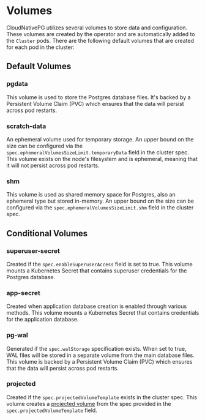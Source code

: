 # Volumes

CloudNativePG utilizes several volumes to store data and configuration. These
volumes are created by the operator and are automatically added to the `Cluster`
pods. There are the following default volumes that are created for each pod in
the cluster:

## Default Volumes

### pgdata

This volume is used to store the Postgres database files. It's backed by a Persistent 
Volume Claim (PVC) which ensures that the data will persist across pod restarts.

### scratch-data

An ephemeral volume used for temporary storage. An upper bound on the size can be 
configured via the `spec.ephemeralVolumesSizeLimit.temporaryData` field in the cluster 
spec. This volume exists on the node's filesystem and is ephemeral, meaning
that it will not persist across pod restarts.

### shm

This volume is used as shared memory space for Postgres, also an ephemeral type but 
stored in-memory. An upper bound on the size can be configured via the 
`spec.ephemeralVolumesSizeLimit.shm` field in the cluster spec.

## Conditional Volumes

### superuser-secret

Created if the `spec.enableSuperuserAccess` field is set to true. This volume mounts a 
Kubernetes Secret that contains superuser credentials for the Postgres database.

### app-secret

Created when application database creation is enabled through various methods. This
volume mounts a Kubernetes Secret that contains credentials for the application database.

### pg-wal

Generated if the `spec.walStorage` specification exists. When set to true, WAL files will
be stored in a separate volume from the main database files. This volume is backed by a
Persistent Volume Claim (PVC) which ensures that the data will persist across pod restarts.

### projected

Created if the `spec.projectedVolumeTemplate` exists in the cluster spec. This volume creates
a [projected volume](https://kubernetes.io/docs/concepts/storage/projected-volumes/) from 
the spec provided in the `spec.projectedVolumeTemplate` field.



